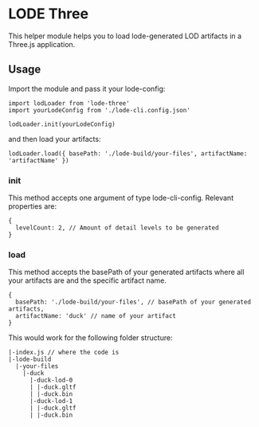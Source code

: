 # LODE Three
This helper module helps you to load lode-generated LOD artifacts in a Three.js application.

## Usage

Import the module and pass it your lode-config:

```
import lodLoader from 'lode-three'
import yourLodeConfig from './lode-cli.config.json'

lodLoader.init(yourLodeConfig)
```

and then load your artifacts:

```
lodLoader.load({ basePath: './lode-build/your-files', artifactName: 'artifactName' })
```

### init
This method accepts one argument of type lode-cli-config.
Relevant properties are:
```
{
  levelCount: 2, // Amount of detail levels to be generated
}
```

### load
This method accepts the basePath of your generated artifacts where all your artifacts are and the specific artifact name.
```
{
  basePath: './lode-build/your-files', // basePath of your generated artifacts,
  artifactName: 'duck' // name of your artifact
}
```
This would work for the following folder structure:
```
|-index.js // where the code is
|-lode-build
  |-your-files
    |-duck
      |-duck-lod-0
      | |-duck.gltf
      | |-duck.bin
      |-duck-lod-1
      | |-duck.gltf
      | |-duck.bin

```
